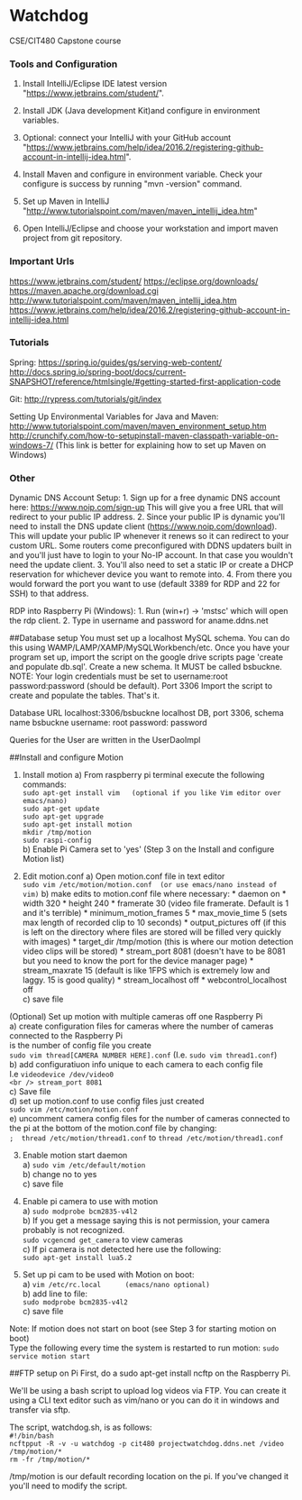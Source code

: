 # Watchdog
CSE/CIT480 Capstone course

### Tools and Configuration

   1. Install IntelliJ/Eclipse IDE latest version "https://www.jetbrains.com/student/".

   2. Install JDK (Java development Kit)and configure in environment variables.

   3. Optional: connect your IntelliJ with your GitHub account "https://www.jetbrains.com/help/idea/2016.2/registering-github-account-in-intellij-idea.html".

   4. Install Maven and configure in environment variable. Check your configure is success by running "mvn -version" command.

   5. Set up Maven in IntelliJ "http://www.tutorialspoint.com/maven/maven_intellij_idea.htm"

   6. Open IntelliJ/Eclipse and choose your workstation and import maven project from git repository.

   

### Important Urls

https://www.jetbrains.com/student/
https://eclipse.org/downloads/
https://maven.apache.org/download.cgi
http://www.tutorialspoint.com/maven/maven_intellij_idea.htm
https://www.jetbrains.com/help/idea/2016.2/registering-github-account-in-intellij-idea.html



### Tutorials

Spring: 
	https://spring.io/guides/gs/serving-web-content/
	http://docs.spring.io/spring-boot/docs/current-SNAPSHOT/reference/htmlsingle/#getting-started-first-application-code

Git: 
	http://rypress.com/tutorials/git/index
	
Setting Up Environmental Variables for Java and Maven:
	http://www.tutorialspoint.com/maven/maven_environment_setup.htm
	http://crunchify.com/how-to-setupinstall-maven-classpath-variable-on-windows-7/ (This link is better for explaining how to set up Maven on Windows)
	

	
### Other

Dynamic DNS Account Setup:
	1. Sign up for a free dynamic DNS account here: https://www.noip.com/sign-up This will give you a free URL that will redirect to your public IP address. 
	2. Since your public IP is dynamic you'll need to install the DNS update client (https://www.noip.com/download). This will update your public IP whenever it renews so it can redirect to your custom URL. Some routers come preconfigured with DDNS updaters built in and you'll just have to login to your No-IP account. In that case you wouldn't need the update client. 
	3. You'll also need to set a static IP or create a DHCP reservation for whichever device you want to remote into. 
	4. From there you would forward the port you want to use (default 3389 for RDP and 22 for SSH) to that address.

RDP into Raspberry Pi (Windows):
	1. Run (win+r) -> 'mstsc' which will open the rdp client. 
	2. Type in username and password for aname.ddns.net

	

##Database setup
You must set up a localhost MySQL schema. You can do this using WAMP/LAMP/XAMP/MySQLWorkbench/etc.
Once you have your program set up, import the script on the google drive scripts page 'create and populate db.sql'.
Create a new schema. It MUST be called bsbuckne.
NOTE: Your login credentials must be set to username:root password:password (should be default). Port 3306
Import the script to create and populate the tables.
That's it.

Database URL localhost:3306/bsbuckne  localhost DB, port 3306, schema name bsbuckne
username: root
password: password

Queries for the User are written in the UserDaoImpl



##Install and configure Motion
1) 	Install motion
	a) 	From raspberry pi terminal execute the following commands:                      					<br />
			`sudo apt-get install vim   (optional if you like Vim editor over emacs/nano)`  				<br />
			`sudo apt-get update`                                                           				<br />
			`sudo apt-get upgrade`                                                          				<br />
			`sudo apt-get install motion`                                                   				<br />
			`mkdir /tmp/motion`                                                             				<br />
			`sudo raspi-config`                                                             				<br />
	b) 	Enable Pi Camera set to 'yes' (Step 3 on the Install and configure Motion list)

2) 	Edit motion.conf
	a)	Open motion.conf file in text editor    															<br />
	 	`sudo vim /etc/motion/motion.conf  (or use emacs/nano instead of vim)`
	b) 	make edits to motion.conf file where necessary:
			* daemon on
			* width 320
			* height 240
			* framerate 30            (video file framerate. Default is 1 and it's terrible)
			* minimum_motion_frames 5
			* max_movie_time 5       (sets max length of recorded clip to 10 seconds)
			* output_pictures off     (if this is left on the directory where files are stored will be filled very quickly with images)
			* target_dir /tmp/motion  (this is where our motion detection video clips will be stored)
			* stream_port 8081        (doesn't have to be 8081 but you need to know the port for the device manager page)
			* stream_maxrate 15       (default is like 1FPS which is extremely low and laggy. 15 is good quality)
			* stream_localhost off
			* webcontrol_localhost off                          											<br />
	c) 	save file
	
	
(Optional) Set up motion with multiple cameras off one Raspberry Pi											<br />
	a) 	create configuration files for cameras where the number of cameras connected to the Raspberry Pi 	<br />
		is the number of config file you create 															<br />
		`sudo vim thread[CAMERA NUMBER HERE].conf`	(I.e. `sudo vim thread1.conf`)							<br />
	b)	add configuratiuon info unique to each camera to each config file									<br />
		I.e `videodevice /dev/video0																		<br />
			 stream_port 8081`																				<br />
	c)	Save file																							<br />
	d)	set up motion.conf to use config files just created													<br />
		`sudo vim /etc/motion/motion.conf`					
	e)	uncomment camera config files for the number of cameras connected to the pi at the bottom of the 
		motion.conf file by changing:																		<br />
		`;  thread /etc/motion/thread1.conf` to `thread /etc/motion/thread1.conf`							<br />

3)	Enable motion start daemon                          													<br />
	a)	`sudo vim /etc/default/motion`                      												<br />
	b)	change no to yes                                    												<br />
	c)	save file                                           												<br />

4)	Enable pi camera to use with motion		               													<br />
	a) 	`sudo modprobe bcm2835-v4l2`                       													<br />
	b) 	If you get a message saying this is not permission, your camera probably is not recognized. 		<br />
		`sudo vcgencmd get_camera` to view cameras          												<br />
	c) 	If pi camera is not detected here use the following: 												<br />
		`sudo apt-get install lua5.2`

5) 	Set up pi cam to be used with Motion on boot:       													<br />
	a)	`vim /etc/rc.local      (emacs/nano optional)`      												<br />
	b)	add line to file:                                   												<br />
		`sudo modprobe bcm2835-v4l2`                        												<br />
	c)	save file

Note: If motion does not start on boot (see Step 3 for starting motion on boot) 							<br />
	Type the following every time the system is restarted to run motion:
	`sudo service motion start`

##FTP setup on Pi
First, do a sudo apt-get install ncftp on the Raspberry Pi.

We'll be using a bash script to upload log videos via FTP.
You can create it using a CLI text editor such as vim/nano or you can do it in windows and transfer via sftp.

The script, watchdog.sh, is as follows: 												<br />
`#!/bin/bash`																			<br />
`ncftpput -R -v -u watchdog -p cit480 projectwatchdog.ddns.net /video /tmp/motion/*` 	<br />
`rm -fr /tmp/motion/*`																	<br />

/tmp/motion is our default recording location on the pi. If you've changed it you'll need to modify the script.
